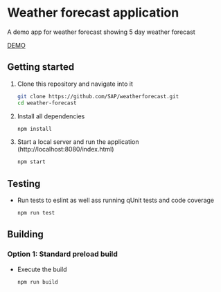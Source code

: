 # Weather forecast application
A demo app for weather forecast showing 5 day weather forecast

[DEMO](http://www.weather-forecast.com.s3-website.ap-south-1.amazonaws.com/webapp/index.html)

## Getting started
1. Clone this repository and navigate into it
    ```sh
    git clone https://github.com/SAP/weatherforecast.git
    cd weather-forecast
    ```
1. Install all dependencies
    ```sh
    npm install
    ```

1. Start a local server and run the application (http://localhost:8080/index.html)
    ```sh
    npm start
    ```

## Testing
* Run  tests to eslint as well ass running qUnit tests and code coverage
    ```sh
    npm run test
    ```

## Building
### Option 1: Standard preload build
* Execute the build
    ```sh
    npm run build
    ```
